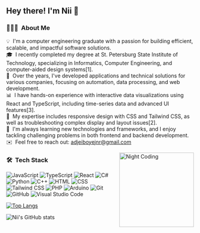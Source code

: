 <h2>Hey there! I'm Nii 👋</h2>

### 👨🏻‍💻 &nbsp;About Me

💡 &nbsp;I'm a computer engineering graduate with a passion for building efficient, scalable, and impactful software solutions.  
🎓 &nbsp;I recently completed my degree at St. Petersburg State Institute of Technology, specializing in Informatics, Computer Engineering, and computer-aided design systems[1].  
🚀 &nbsp;Over the years, I've developed applications and technical solutions for various companies, focusing on automation, data processing, and web development.  
📊 &nbsp;I have hands-on experience with interactive data visualizations using React and TypeScript, including time-series data and advanced UI features[3].  
🎯 &nbsp;My expertise includes responsive design with CSS and Tailwind CSS, as well as troubleshooting complex display and layout issues[2].  
🌱 &nbsp;I'm always learning new technologies and frameworks, and I enjoy tackling challenging problems in both frontend and backend development.  
✉️ &nbsp;Feel free to reach out: adjeiboyejnr@gmail.com

<img alt="Night Coding" src="https://camo.githubusercontent.com/d3a9f3a787ffc69aa73aa0a5cb5a29b968b823b62d80f7b589a705664dde9e2b/68747470733a2f2f7777772e627970656f706c652e636f6d2f77702d636f6e74656e742f75706c6f6164732f323031392f30332f70656f706c652d61742d776f726b2e676966" width="200px" height="200px" align="right"/>

### 🛠 &nbsp;Tech Stack

![JavaScript](https://img.shields.io/badge/-JavaScript-05122A?style=flat&logo=javascript)
![TypeScript](https://img.shields.io/badge/-TypeScript-05122A?style=flat&logo=typescript)
![React](https://img.shields.io/badge/-React-05122A?style=flat&logo=react)
![C#](https://img.shields.io/badge/-C%23-05122A?style=flat&logo=c-sharp)
![Python](https://img.shields.io/badge/-Python-05122A?style=flat&logo=python)
![C++](https://img.shields.io/badge/-C++-05122A?style=flat&logo=C%2B%2B&logoColor=00599C)
![HTML](https://img.shields.io/badge/-HTML-05122A?style=flat&logo=HTML5)
![CSS](https://img.shields.io/badge/-CSS-05122A?style=flat&logo=CSS3&logoColor=1572B6)
![Tailwind CSS](https://img.shields.io/badge/-TailwindCSS-05122A?style=flat&logo=tailwind-css)
![PHP](https://img.shields.io/badge/-PHP-05122A?style=flat&logo=php)
![Arduino](https://img.shields.io/badge/-Arduino-05122A?style=flat&logo=arduino)
![Git](https://img.shields.io/badge/-Git-05122A?style=flat&logo=git)
![GitHub](https://img.shields.io/badge/-GitHub-05122A?style=flat&logo=github)
![Visual Studio Code](https://img.shields.io/badge/-VS%20Code-05122A?style=flat&logo=visual-studio-code&logoColor=007ACC)

[![Top Langs](https://github-readme-stats.vercel.app/api/top-langs/?username=iam-nii&layout=donut-vertical&count_private=true)](https://github.com/anuraghazra/github-readme-stats)

![Nii's GitHub stats](https://github-readme-stats.vercel.app/api?username=iam-nii&count_private=true&show_icons=true&bg_color=00000000)
